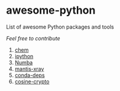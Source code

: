 # awesome-python
List of awesome Python packages and tools

*Feel free to contribute*

1. [chem](https://pypi.org/project/chem/)
2. [ipython](https://pypi.org/project/ipython/)
3. [Numba](https://numba.pydata.org/)
4. [mantis-xray](https://spectromicroscopy.com/)
5. [conda-deps](https://pypi.org/project/conda-deps/)
6. [cosine-crypto](https://cosine-documentation.readthedocs.io/en/latest/)

